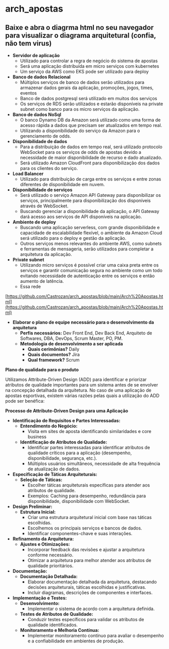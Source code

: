 # arch_apostas


<!-----



Conversion time: 0.468 seconds.


Using this Markdown file:

1. Paste this output into your source file.
2. See the notes and action items below regarding this conversion run.
3. Check the rendered output (headings, lists, code blocks, tables) for proper
   formatting and use a linkchecker before you publish this page.

Conversion notes:

* Docs to Markdown version 1.0β35
* Thu Dec 07 2023 17:29:03 GMT-0800 (PST)
* Source doc: arch
----->


## Baixe e abra o diagrma html no seu navegador para visualizar o diagrama arquitetural (confia, não tem virus)



* **Servidor de aplicação**
    * Utilizado para controlar a regra de negócio do sistema de apostas
    * Será uma aplicação distribuída em micro serviços com kubernetes
    * Um serviço da AWS como EKS pode ser utilizado para deploy 
* **Banco de dados Relacional**
    * Múltiplos serviços de banco de dados serão utilizados para armazenar dados gerais da aplicação, promoções, jogos, times, eventos
    * Banco de dados postgresql será utilizado em muitos dos serviços
    * Os serviços de RDS serão utilizados e estarão disponíveis na private subnet como banco para os micro serviços da aplicação.
* **Banco de dados NoSql**
    * O banco Dynamo DB da Amazon será utilizado como uma forma de acesso rápida a dados que precisam ser atualizados em tempo real.
    * Utilizando a disponibilidade do serviço da Amazon para o gerenciamento de odds. 
* **Disponibilidade de dados**
    * Para a distribuição de dados em tempo real, será utilizado protocolo WebSocket para os serviços de odds de apostas devido a necessidade de maior disponibilidade de recurso e dado atualizado. 
    * Será utilizado Amazon CloudFront para disponibilização dos dados para os clientes do serviço. 
* **Load Balancer**
    * Utilizado para distribuição de carga entre os serviços e entre zonas diferentes de disponibilidade em nuvem.
* **Disponibilidade de serviços**
    * Será utilizado o serviço Amazon API Gateway para disponibilizar os serviços, principalmente para disponibilização dos disponíveis através de WebSocket.
    * Buscando gerenciar a disponibilidade da aplicação, o API Gateway dará acesso aos serviços de API disponíveis na aplicação.
* **Ambiente de deploy**
    * Buscando uma aplicação serverless, com grande disponibilidade e capacidade de escalabilidade flexível, o ambiente da Amazon Cloud será utilizado para o deploy e gestão da aplicação.
    * Outros serviços menos relevantes do ambiente AWS, como subnets e ferramentas de mensageria, serão utilizados para completar a arquitetura da aplicação.
* **Private subnet**
    * Utilizando micro serviços é possível criar uma caixa preta entre os serviços e garantir comunicação segura no ambiente como um todo evitando necessidade de autenticação entre os serviços e então aumento de latência.
    * Essa rede

[https://github.com/Castrozan/arch_apostas/blob/main/Arch%20Apostas.html](https://github.com/Castrozan/arch_apostas/blob/main/Arch%20Apostas.html)



* **Elaborar o plano de equipe necessário para o desenvolvimento da arquitetura**
    * **Perfis necessários:** Dev Front End, Dev Back End, Arquiteto de Softwares, DBA, DevOps, Scrum Master, PO, PM.
    * **Metodologia de desenvolvimento a ser aplicada**
        * **Quais cerimônias?** Daily
        * **Quais documentos?** Jira
        * **Qual framework?** Scrum

**Plano de qualidade para o produto**

Utilizamos Attribute-Driven Design (ADD) para identificar e priorizar atributos de qualidade importantes para um sistema antes de se envolver na concepção detalhada da arquitetura. No caso de uma aplicação de apostas esportivas, existem várias razões pelas quais a utilização do ADD pode ser benéfica:

**Processo de Attribute-Driven Design para uma Aplicação**



* **Identificação de Requisitos e Partes Interessadas:**
    * **Entendimento do Negócio:**
        * Visita em sites de aposta identificando similaridades e core business
    * **Identificação de Atributos de Qualidade:**
        * Identificar partes interessadas para identificar atributos de qualidade críticos para a aplicação (desempenho, disponibilidade, segurança, etc.).
        * Múltiplos usuários simultâneos, necessidade de alta frequência de atualização de dados.
* **Especificação de Táticas Arquiteturais:**
    * **Seleção de Táticas:**
        * Escolher táticas arquiteturais específicas para atender aos atributos de qualidade.
        * Exemplos: Caching para desempenho, redundância para disponibilidade, disponibilidade com WebSocket.
* **Design Preliminar:**
    * **Estrutura Inicial:**
        * Criar uma estrutura arquitetural inicial com base nas táticas escolhidas.
        * Escolhemos os principais serviços e bancos de dados.
        * Identificar componentes-chave e suas interações.
* **Refinamento da Arquitetura:**
    * **Ajustes e Otimizações:**
        * Incorporar feedback das revisões e ajustar a arquitetura conforme necessário.
        * Otimizar a arquitetura para melhor atender aos atributos de qualidade prioritários.
* **Documentação:**
    * **Documentação Detalhada:**
        * Elaborar documentação detalhada da arquitetura, destacando decisões arquiteturais, táticas escolhidas e justificativas.
        * Incluir diagramas, descrições de componentes e interfaces.
* **Implementação e Testes:**
    * **Desenvolvimento:**
        * Implementar o sistema de acordo com a arquitetura definida.
    * **Testes de Atributos de Qualidade:**
        * Conduzir testes específicos para validar os atributos de qualidade identificados.
    * **Monitoramento e Melhoria Contínua:**
        * Implementar monitoramento contínuo para avaliar o desempenho e a confiabilidade em ambientes de produção.

